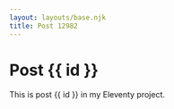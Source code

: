 ```yaml
---
layout: layouts/base.njk
title: Post 12982
---
```


# Post {{ id }}

This is post {{ id }} in my Eleventy project.
